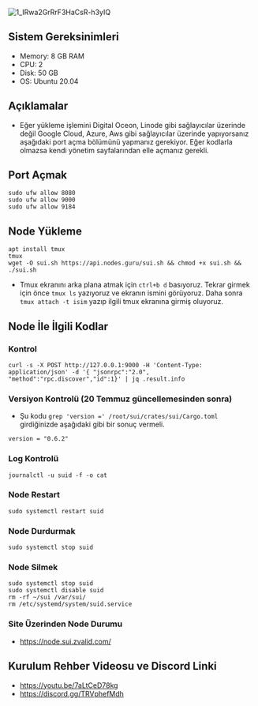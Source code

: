 ![1_IRwa2GrRrF3HaCsR-h3yIQ](https://user-images.githubusercontent.com/73176377/179422942-beb8be43-66c0-4412-af3e-07a3aa0ddea7.png)

## Sistem Gereksinimleri
 - Memory: 8 GB RAM
 - CPU: 2
 - Disk: 50 GB 
 - OS: Ubuntu 20.04
 
## Açıklamalar
 - Eğer yükleme işlemini Digital Oceon, Linode gibi sağlayıcılar üzerinde değil Google Cloud, Azure, Aws gibi sağlayıcılar üzerinde yapıyorsanız aşağıdaki port açma bölümünü yapmanız gerekiyor. Eğer kodlarla olmazsa kendi yönetim sayfalarından elle açmanız gerekli.
## Port Açmak
```
sudo ufw allow 8080
sudo ufw allow 9000
sudo ufw allow 9184
```
## Node Yükleme
```
apt install tmux
tmux
wget -O sui.sh https://api.nodes.guru/sui.sh && chmod +x sui.sh && ./sui.sh
```
- Tmux ekranını arka plana atmak için `ctrl+b d` basıyoruz. Tekrar girmek için önce `tmux ls` yazıyoruz ve ekranın ismini görüyoruz. Daha sonra `tmux attach -t isim` yazıp ilgili tmux ekranına girmiş oluyoruz. 

## Node İle İlgili Kodlar
### Kontrol
```
curl -s -X POST http://127.0.0.1:9000 -H 'Content-Type: application/json' -d '{ "jsonrpc":"2.0", "method":"rpc.discover","id":1}' | jq .result.info
```

### Versiyon Kontrolü (20 Temmuz güncellemesinden sonra)
- Şu kodu `grep 'version =' /root/sui/crates/sui/Cargo.toml` girdiğinizde aşağıdaki gibi bir sonuç vermeli.
```
version = "0.6.2"
```
### Log Kontrolü
```
journalctl -u suid -f -o cat
```
### Node Restart
```
sudo systemctl restart suid
```
### Node Durdurmak
```
sudo systemctl stop suid
```
### Node Silmek
```
sudo systemctl stop suid
sudo systemctl disable suid
rm -rf ~/sui /var/sui/
rm /etc/systemd/system/suid.service
```
### Site Üzerinden Node Durumu
 - https://node.sui.zvalid.com/
## Kurulum Rehber Videosu ve Discord Linki
 - https://youtu.be/7aLtCeD78kg
 - https://discord.gg/TRVphefMdh
